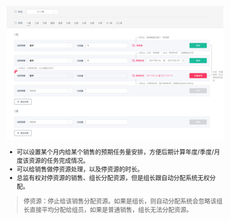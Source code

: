 ![](/assets/任务量安排.png)

- 可以设置某个月内给某个销售的预期任务量安排，方便后期计算年度/季度/月度该资源的任务完成情况。
- 可以给销售做停资源处理，以及停资源的时长。
- 总监有权对停资源的销售、组长分配资源，但是组长跟自动分配系统无权分配。

> 停资源：停止给该销售分配资源。如果是组长，则自动分配系统会忽略该组长直接平均分配给组员，如果是普通销售，组长无法分配资源。
